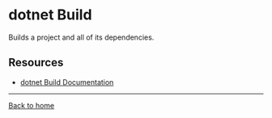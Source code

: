 # dotnet Build

Builds a project and all of its dependencies.

## Resources 

- [dotnet Build Documentation](https://docs.microsoft.com/en-us/dotnet/core/tools/dotnet-build)

---

[Back to home](../README.md)
